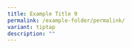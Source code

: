 ```yaml
---
title: Example Title 9
permalink: /example-folder/permalink/
variant: tiptap
description: ""
---
```

